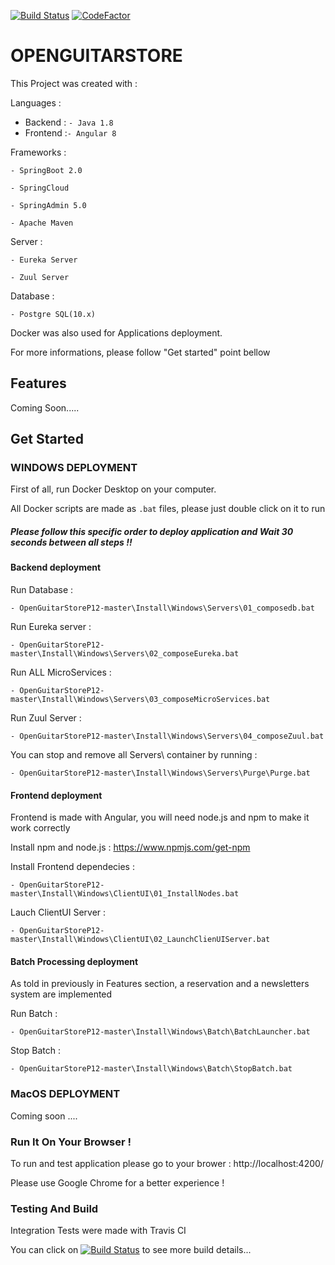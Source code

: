 [![Build Status](https://travis-ci.org/mahxwell/OpenGuitarStoreP12.svg?branch=master)](https://travis-ci.org/mahxwell/OpenGuitarStoreP12) [![CodeFactor](https://www.codefactor.io/repository/github/mahxwell/openguitarstorep12/badge)](https://www.codefactor.io/repository/github/mahxwell/openguitarstorep12)

# OPENGUITARSTORE

This Project was created with :

Languages : 
  - Backend : `- Java 1.8`
  - Frontend :`- Angular 8`
  

Frameworks :

`- SpringBoot 2.0`

`- SpringCloud`

`- SpringAdmin 5.0`

`- Apache Maven`

Server :

`- Eureka Server`

`- Zuul Server`

Database :

`- Postgre SQL(10.x)`


Docker was also used for Applications deployment.

For more informations, please follow "Get started" point bellow

## Features

Coming Soon.....

## Get Started

### WINDOWS DEPLOYMENT

First of all, run Docker Desktop on your computer.

All Docker scripts are made as `.bat` files, please just double click on it to run

##### Please follow this specific order to deploy application and Wait 30 seconds between all steps !!

#### Backend deployment 

Run Database :

`- OpenGuitarStoreP12-master\Install\Windows\Servers\01_composedb.bat`

Run Eureka server :

`- OpenGuitarStoreP12-master\Install\Windows\Servers\02_composeEureka.bat`

Run ALL MicroServices :

`- OpenGuitarStoreP12-master\Install\Windows\Servers\03_composeMicroServices.bat`

Run Zuul Server : 

`- OpenGuitarStoreP12-master\Install\Windows\Servers\04_composeZuul.bat`

You can stop and remove all Servers\ container by running :

`- OpenGuitarStoreP12-master\Install\Windows\Servers\Purge\Purge.bat`

#### Frontend deployment 

Frontend is made with Angular, you will need node.js and npm to make it work correctly

Install npm and node.js : https://www.npmjs.com/get-npm

Install Frontend dependecies : 

`- OpenGuitarStoreP12-master\Install\Windows\ClientUI\01_InstallNodes.bat`

Lauch ClientUI Server :

`- OpenGuitarStoreP12-master\Install\Windows\ClientUI\02_LaunchClienUIServer.bat`

#### Batch Processing deployment 

As told in previously in Features section, a reservation and a newsletters system are implemented 

Run Batch : 

`- OpenGuitarStoreP12-master\Install\Windows\Batch\BatchLauncher.bat`

Stop Batch : 

`- OpenGuitarStoreP12-master\Install\Windows\Batch\StopBatch.bat`

### MacOS DEPLOYMENT

Coming soon ....

### Run It On Your Browser !

To run and test application please go to your brower : http://localhost:4200/

Please use Google Chrome for a better experience ! 

### Testing And Build

Integration Tests were made with Travis CI 

You can click on [![Build Status](https://travis-ci.org/mahxwell/OpenGuitarStoreP12.svg?branch=master)](https://travis-ci.org/mahxwell/OpenGuitarStoreP12)  to see more build details...
